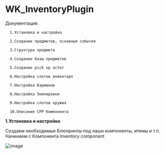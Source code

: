 # WK_InventoryPlugin
Документация.

      1.Установка и настройка
      
      2.Создание предметов, основные события
      
      3.Структура предмета
      
      4.Создание базы предметов
      
      5.Создание pick up actor
      
      6.Настройка слотов инвентаря
      
      7.Настройка Карманов
      
      8.Настройка Экипировки
      
      9.Настройка слотов оружия  
      
      10.Описание CPP Компонента


**1.Установка и настройка**

Создаем необходимые Блюпринты под наши компоненты, итемы и т.п. Начинаем с Компонента Inventory component

![image](https://github.com/WoodyKoffHL/WK_InventoryPlugin/assets/116869579/729e2e1a-528a-4c81-a186-8e1e04f31fe5)



